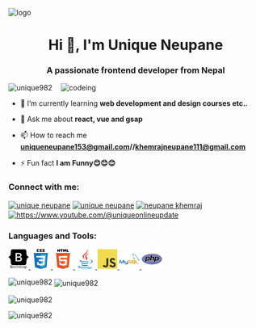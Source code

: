 ![logo](https://github.com/Unique982/Unique982/blob/main/banner.png)
<h1 align="center">Hi 👋, I'm Unique Neupane</h1>
<h3 align="center">A passionate frontend developer from Nepal</h3>
<img align="right"src="https://miro.medium.com/v2/resize:fit:679/1*gReLR6hZjwyBxHmfLN1AVw.gif" alt="codeing" width="400">
<p align="left"> <img src="https://komarev.com/ghpvc/?username=unique982&label=Profile%20views&color=0e75b6&style=flat" alt="unique982" /> </p>

- 🌱 I’m currently learning **web development and design courses etc..**

- 💬 Ask me about **react, vue and gsap**

- 📫 How to reach me **uniqueneupane153@gmail.com//khemrajneupane111@gmail.com**

- ⚡ Fun fact **I am Funny😊😊😊**

<h3 align="left">Connect with me:</h3>
<p align="left">
<a href="https://l.facebook.com/l.php?u=https%3A%2F%2Fwww.linkedin.com%2Fin%2Funique-neupane-10a108281%3Ffbclid%3DIwAR30Tk35Q7JkSMdIek-TkGnp2NcybG52y8zND_lE1rHpSjvXaXKYDqYB0BQ&h=AT0GjKnZed6bbV49zvXCjzkDlfPpi-FicofiujspTwj8j6MkP0pVhKMbJAltMjS0jrR_UIauIZZchPZacB85Ttv2NMALagy4xcxIOztgIaMBMI6KQrr7M9UD8-bHURvyHI_NCA" target="blank"><img align="center" src="https://raw.githubusercontent.com/rahuldkjain/github-profile-readme-generator/master/src/images/icons/Social/linked-in-alt.svg" alt="unique neupane" height="30" width="40" /></a>
<a href="https://www.facebook.com/neupane.unique.16" target="blank"><img align="center" src="https://raw.githubusercontent.com/rahuldkjain/github-profile-readme-generator/master/src/images/icons/Social/facebook.svg" alt="unique neupane" height="30" width="40" /></a>
<a href="https://instagram.com/uniqueneupane908" target="blank"><img align="center" src="https://raw.githubusercontent.com/rahuldkjain/github-profile-readme-generator/master/src/images/icons/Social/instagram.svg" alt="neupane khemraj" height="30" width="40" /></a>
<a href="https://l.facebook.com/l.php?u=https%3A%2F%2Fyoutube.com%2F%40uniqueonlineupdate%3Fsi%3DV3jx-6Gcskrn2LD3%26fbclid%3DIwAR3okClAiic2IBm0x9arnc21603EGjBae94mqVxLVHvX6AgydPiVj3b9JKk&h=AT28dxQOBf5ojw_I_PYC5Yoe0jdqtGnjNnOFVUXEAbUAG8I3D1RzuRfoQqOIgV159iA6VgPFOGTEGU7a0fYCeE94u-eGO0nxuCHujt0-5njWsGRGEcFLXuqdeon2rV-kMkoZbA" target="blank"><img align="center" src="https://raw.githubusercontent.com/rahuldkjain/github-profile-readme-generator/master/src/images/icons/Social/youtube.svg" alt="https://www.youtube.com/@uniqueonlineupdate" height="30" width="40" /></a>
</p>

<h3 align="left">Languages and Tools:</h3>
<p align="left"> <a href="https://getbootstrap.com" target="_blank" rel="noreferrer"> <img src="https://raw.githubusercontent.com/devicons/devicon/master/icons/bootstrap/bootstrap-plain-wordmark.svg" alt="bootstrap" width="40" height="40"/> </a> <a href="https://www.w3schools.com/css/" target="_blank" rel="noreferrer"> <img src="https://raw.githubusercontent.com/devicons/devicon/master/icons/css3/css3-original-wordmark.svg" alt="css3" width="40" height="40"/> </a> <a href="https://www.w3.org/html/" target="_blank" rel="noreferrer"> <img src="https://raw.githubusercontent.com/devicons/devicon/master/icons/html5/html5-original-wordmark.svg" alt="html5" width="40" height="40"/> </a> <a href="https://www.java.com" target="_blank" rel="noreferrer"> <img src="https://raw.githubusercontent.com/devicons/devicon/master/icons/java/java-original.svg" alt="java" width="40" height="40"/> </a> <a href="https://developer.mozilla.org/en-US/docs/Web/JavaScript" target="_blank" rel="noreferrer"> <img src="https://raw.githubusercontent.com/devicons/devicon/master/icons/javascript/javascript-original.svg" alt="javascript" width="40" height="40"/> </a> <a href="https://www.mysql.com/" target="_blank" rel="noreferrer"> <img src="https://raw.githubusercontent.com/devicons/devicon/master/icons/mysql/mysql-original-wordmark.svg" alt="mysql" width="40" height="40"/> </a> <a href="https://www.php.net" target="_blank" rel="noreferrer"> <img src="https://raw.githubusercontent.com/devicons/devicon/master/icons/php/php-original.svg" alt="php" width="40" height="40"/> </a> </p>

<p><img align="left" style="color🔴" src="https://github-readme-stats.vercel.app/api/top-langs?username=unique982&show_icons=true&locale=en&layout=compact" alt="unique982" /></p>

<p>&nbsp;<img align="center" src="https://github-readme-stats.vercel.app/api?username=unique982&show_icons=true&locale=en" alt="unique982"/></p>

<p><img align="center" src="https://github-readme-streak-stats.herokuapp.com/?user=unique982&" alt="unique982"/></p>
<p><img align="left" src="https://img.freepik.com/free-vector/hand-drawn-web-developers_23-2148819604.jpg?t=st=1708761609~exp=1708765209~hmac=c7715e4d5a80915b972fea4353e371146c5e2b10d6b8ce302d37f2d5bbb6f38e" alt="unique982" wisth="400" />
<!-- <img align="right"src="https://img.freepik.com/free-vector/ui-ux-designers-isometric-composition-with-small-people-creating-custom-design-web-site-3d-vector-illustration_1284-68939.jpg?t=st=1708761906~exp=1708765506~hmac=328f9f8fb8a20b43d322920918133ed0c62afb6db174a7639776a0afef867e2f" alt="unique982" width="400">
 -->
